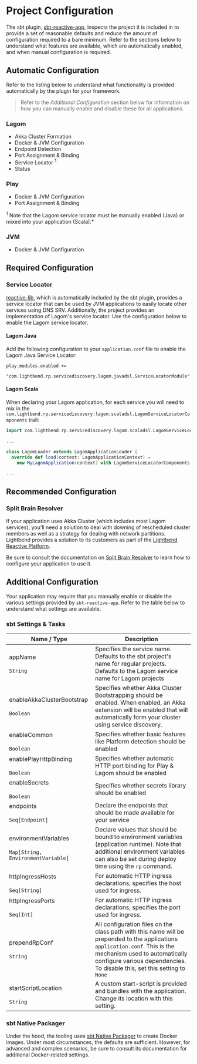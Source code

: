 # Project Configuration

The sbt plugin, [sbt-reactive-app](https://github.com/lightbend/sbt-reactive-app), inspects the project it is included
in to provide a set of reasonable defaults and reduce the amount of configuration required to a bare minimum. Refer to
the sections below to understand what features are available, which are automatically enabled, and when manual configuration is required.

## Automatic Configuration

Refer to the listing below to understand what functionality is provided automatically by the plugin for your framework.

> Refer to the *Additional Configuration* section below for information on how you can manually enable and disable these for all applications.

### Lagom

* Akka Cluster Formation
* Docker & JVM Configuration
* Endpoint Detection
* Port Assignment & Binding
* Service Locator <sup>1</sup>
* Status

### Play

* Docker & JVM Configuration
* Port Assignment & Binding

<sup>1</sup> Note that the Lagom service locator must be manually enabled (Java) or mixed into your application (Scala).*

### JVM

* Docker & JVM Configuration

## Required Configuration

### Service Locator

[reactive-lib](https://github.com/lightbend/reactive-lib/), which is automatically included by the sbt plugin, provides a service
locator that can be used by JVM applications to easily locate other services using DNS SRV. Additionally, the project
provides an implementation of Lagom's service locator. Use the configuration below to enable the Lagom service locator.

#### Lagom Java

Add the following configuration to your `application.conf` file to enable the Lagom Java Service Locator:

```hocon
play.modules.enabled +=
  "com.lightbend.rp.servicediscovery.lagom.javadsl.ServiceLocatorModule"
```

#### Lagom Scala

When declaring your Lagom application, for each service you will need to mix in the `com.lightbend.rp.servicediscovery.lagom.scaladsl.LagomServiceLocatorComponents` trait:

```scala
import com.lightbend.rp.servicediscovery.lagom.scaladsl.LagomServiceLocatorComponents

...

class LagomLoader extends LagomApplicationLoader {
  override def load(context: LagomApplicationContext) =
    new MyLagomApplication(context) with LagomServiceLocatorComponents

...
```

## Recommended Configuration

### Split Brain Resolver

If your application uses Akka Cluster (which includes most Lagom services), you'll need a solution to deal with downing of rescheduled cluster members
as well as a strategy for dealing with network partitions. Lightbend provides a solution to its customers as part of
the [Lightbend Reactive Platform](http://www.lightbend.com/products/lightbend-reactive-platform).

Be sure to consult the documentation on [Split Brain Resolver](https://developer.lightbend.com/docs/akka-commercial-addons/current/split-brain-resolver.html)
to learn how to configure your application to use it.

## Additional Configuration

Your application may require that you manually enable or disable the various settings provided by `sbt-reactive-app`. Refer to the table below to understand what settings are available.

### sbt Settings & Tasks

| Name / Type                                                              | Description                                           |
|--------------------------------------------------------------------------|-------------------------------------------------------|
| appName                    <br/><br/> `String`                           | Specifies the service name. Defaults to the sbt project's name for regular projects. Defaults to the Lagom service name for Lagom projects |
| enableAkkaClusterBootstrap <br/><br/> `Boolean`                          | Specifies whether Akka Cluster Bootstrapping should be enabled. When enabled, an Akka extension will be enabled that will automatically form your cluster using service discovery.  |
| enableCommon               <br/><br/> `Boolean`                          | Specifies whether basic features like Platform detection should be enabled |
| enablePlayHttpBinding      <br/><br/> `Boolean`                          | Specifies whether automatic HTTP port binding for Play & Lagom should be enabled|
| enableSecrets              <br/><br/> `Boolean`                          | Specifies whether secrets library should be enabled |
| endpoints                  <br/><br/> `Seq[Endpoint]`                    | Declare the endpoints that should be made available for your service |
| environmentVariables       <br/><br/> `Map[String, EnvironmentVariable]` | Declare values that should be bound to environment variables (application runtime). Note that additional environment variables can also be set during deploy time using the `rp` command. |
| httpIngressHosts           <br/><br/> `Seq[String]`                      | For automatic HTTP ingress declarations, specifies the host used for ingress. |
| httpIngressPorts           <br/><br/> `Seq[Int]`                         | For automatic HTTP ingress declarations, specifies the port used for ingress. |
| prependRpConf              <br/><br/> `String`                           | All configuration files on the class path with this name will be prepended to the applications `application.conf`. This is the mechanism used to automatically configure various dependencies. To disable this, set this setting to `None` |
| startScriptLocation        <br/><br/> `String`                           | A custom start-script is provided and bundles with the application. Change its location with this setting. |

### sbt Native Packager

Under the hood, the tooling uses [sbt Native Packager](https://github.com/sbt/sbt-native-packager) to create Docker images. Under most circumstances, the defaults are sufficient. However, for advanced and complex scenarios, be sure to consult its documentation for additional Docker-related settings.
